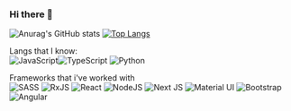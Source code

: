 ### Hi there 👋


![Anurag's GitHub stats](https://github-readme-stats.vercel.app/api?username=grubba27&show_icons=true&theme=onedark&count_private=true) [![Top Langs](https://github-readme-stats.vercel.app/api/top-langs/?username=grubba27&layout=compact&hide=blade,html,css,php,java,kotlin)](https://github.com/grubba27/github-readme-stats)

Langs that I know: </br>  ![JavaScript](https://img.shields.io/badge/javascript-%23323330.svg?style=for-the-badge&logo=javascript&logoColor=%23F7DF1E)![TypeScript](https://img.shields.io/badge/typescript-%23007ACC.svg?style=for-the-badge&logo=typescript&logoColor=white)
![Python](https://img.shields.io/badge/python-3670A0?style=for-the-badge&logo=python&logoColor=ffdd54)

<span>Frameworks that i've worked with<span/> </br> 
![SASS](https://img.shields.io/badge/SASS-hotpink.svg?style=for-the-badge&logo=SASS&logoColor=white) ![RxJS](https://img.shields.io/badge/rxjs-%23B7178C.svg?style=for-the-badge&logo=reactivex&logoColor=white)  ![React](https://img.shields.io/badge/react-%2320232a.svg?style=for-the-badge&logo=react&logoColor=%2361DAFB) ![NodeJS](https://img.shields.io/badge/node.js-6DA55F?style=for-the-badge&logo=node.js&logoColor=white)  ![Next JS](https://img.shields.io/badge/Next-black?style=for-the-badge&logo=next.js&logoColor=white)   ![Material UI](https://img.shields.io/badge/materialui-%230081CB.svg?style=for-the-badge&logo=material-ui&logoColor=white) 	![Bootstrap](https://img.shields.io/badge/bootstrap-%23563D7C.svg?style=for-the-badge&logo=bootstrap&logoColor=white) ![Angular](https://img.shields.io/badge/angular-%23DD0031.svg?style=for-the-badge&logo=angular&logoColor=white)

